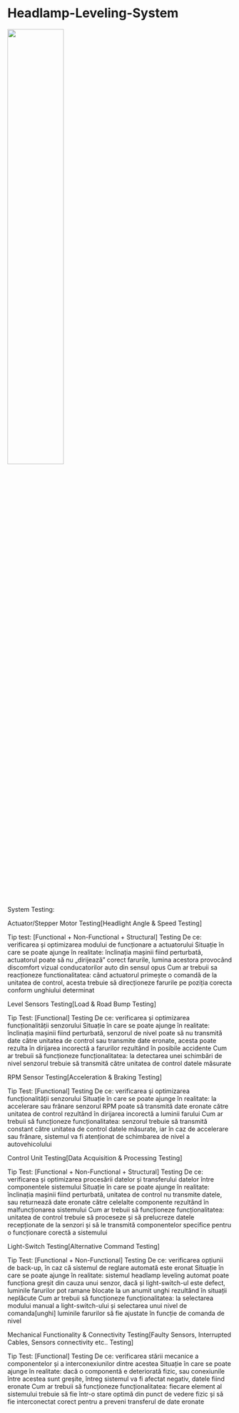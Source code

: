 # Headlamp-Leveling-System

<img src="https://imgur.com/xKoo4oC" width=50% height=50%>


System Testing:

Actuator/Stepper Motor Testing[Headlight Angle & Speed Testing]

  Tip test: [Functional + Non-Functional + Structural] Testing
  De ce: verificarea și optimizarea modului de funcționare a actuatorului
  Situație în care se poate ajunge în realitate: înclinația mașinii fiind perturbată, actuatorul poate să nu „dirijează” corect farurile, lumina acestora provocând discomfort vizual conducatorilor auto din sensul opus
  Cum ar trebuii sa reacționeze functionalitatea: când actuatorul primește o comandă de la unitatea de control, acesta trebuie să direcționeze farurile pe poziția corecta conform unghiului determinat

Level Sensors Testing[Load & Road Bump Testing]

  Tip Test: [Functional] Testing
  De ce: verificarea și optimizarea funcționalității senzorului
  Situație în care se poate ajunge în realitate: înclinația mașinii fiind perturbată, senzorul de nivel poate să nu transmită date către unitatea de control sau transmite date eronate, acesta poate rezulta în dirijarea incorectă a farurilor rezultând în posibile accidente
  Cum ar trebuii să funcționeze funcționalitatea: la detectarea unei schimbări de nivel senzorul trebuie să transmită către unitatea de control datele măsurate

RPM Sensor Testing[Acceleration & Braking Testing]

  Tip Test: [Functional] Testing
  De ce: verificarea și optimizarea funcționalității senzorului
  Situație în care se poate ajunge în realitate: la accelerare sau frânare senzorul RPM poate să transmită date eronate către unitatea de control rezultând în dirijarea incorectă a luminii farului
  Cum ar trebuii să funcționeze funcționalitatea: senzorul trebuie să transmită constant către unitatea de control datele măsurate, iar în caz de accelerare sau frânare, sistemul va fi atenționat de schimbarea de nivel a autovehicolului

Control Unit Testing[Data Acquisition & Processing Testing]

  Tip Test: [Functional + Non-Functional + Structural] Testing
  De ce: verificarea și optimizarea procesării datelor și transferului datelor între componentele sistemului
  Situație în care se poate ajunge în realitate: înclinația mașinii fiind perturbată, unitatea de control nu transmite datele, sau returnează date eronate către celelalte componente rezultând în malfuncționarea sistemului
  Cum ar trebuii să funcționeze funcționalitatea: unitatea de control trebuie să proceseze și să prelucreze datele recepționate de la senzori și să le transmită componentelor specifice pentru o funcționare corectă a sistemului

Light-Switch Testing[Alternative Command Testing]

  Tip Test: [Functional + Non-Functional] Testing 
  De ce: verificarea opțiunii de back-up, în caz că sistemul de reglare automată este eronat
  Situație în care se poate ajunge în realitate: sistemul headlamp leveling automat poate funcționa greșit din cauza unui senzor, dacă și light-switch-ul este defect, luminile farurilor pot ramane blocate la un anumit unghi rezultând în situații neplăcute
  Cum ar trebuii să funcționeze funcționalitatea: la selectarea modului manual a light-switch-ului și selectarea unui nivel de comanda[unghi] luminile farurilor să fie ajustate în funcție de comanda de nivel

Mechanical Functionality & Connectivity Testing[Faulty Sensors, Interrupted Cables, Sensors connectivity etc.. Testing]

  Tip Test: [Functional] Testing
  De ce: verificarea stării mecanice a componentelor și a interconexiunilor dintre acestea
  Situație în care se poate ajunge în realitate: dacă o componentă e deteriorată fizic, sau conexiunile între acestea sunt greșite, întreg sistemul va fi afectat negativ, datele fiind eronate
  Cum ar trebuii să funcționeze funcționalitatea: fiecare element al sistemului trebuie să fie într-o stare optimă din punct de vedere fizic și să fie interconectat corect pentru a preveni transferul de date eronate
